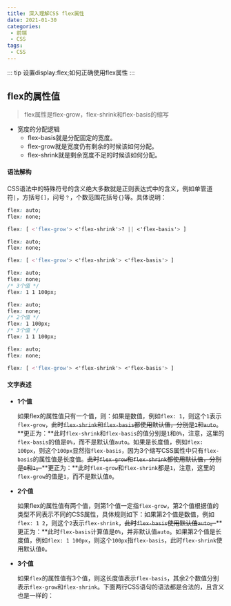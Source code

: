 ```yaml
---
title: 深入理解CSS flex属性
date: 2021-01-30
categories:
 - 前端
 - CSS
tags: 
 - CSS
---
```


::: tip
设置display:flex;如何正确使用flex属性
::: 

## flex的属性值
> flex属性是flex-grow，flex-shrink和flex-basis的缩写
- 宽度的分配逻辑
  - flex-basis就是分配固定的宽度。
  - flex-grow就是宽度仍有剩余的时候该如何分配。
  - flex-shrink就是剩余宽度不足的时候该如何分配。

#### 语法解构

CSS语法中的特殊符号的含义绝大多数就是正则表达式中的含义，例如单管道符`|`，方括号`[]`，问号`？`，个数范围花括号`{}`等。具体说明：

```css
flex: auto;
flex: none;

flex: [ <'flex-grow'> <'flex-shrink'>? || <'flex-basis'> ]
```



```css
flex: auto;
flex: none;

flex: [ <'flex-grow'> <'flex-shrink'> <'flex-basis'> ]
```



```css
flex: auto;
flex: none;
/* 3个值 */
flex: 1 1 100px;
```



```css
flex: auto;
flex: none;
/* 2个值 */
flex: 1 100px;
/* 3个值 */
flex: 1 1 100px;
```



```css
flex: auto;
flex: none;

flex: [ <'flex-grow'> <'flex-shrink'> <'flex-basis'> ]
```

#### 文字表述

- **1个值**

  如果flex的属性值只有一个值，则：如果是数值，例如`flex: 1`，则这个`1`表示`flex-grow`，~~此时`flex-shrink`和`flex-basis`都使用默认值，分别是`1`和`auto`~~。**更正为：**此时`flex-shrink`和`flex-basis`的值分别是`1`和`0%`，注意，这里的`flex-basis`的值是`0%`，而不是默认值`auto`。如果是长度值，例如`flex: 100px`，则这个`100px`显然指`flex-basis`，因为3个缩写CSS属性中只有`flex-basis`的属性值是长度值。~~此时`flex-grow`和`flex-shrink`都使用默认值，分别是`0`和`1`。~~**更正为：**此时`flex-grow`和`flex-shrink`都是`1`，注意，这里的`flex-grow`的值是`1`，而不是默认值`0`。

- **2个值**

  如果flex的属性值有两个值，则第1个值一定指`flex-grow`，第2个值根据值的类型不同表示不同的CSS属性，具体规则如下：如果第2个值是数值，例如`flex: 1 2`，则这个`2`表示`flex-shrink`，~~此时`flex-basis`使用默认值`auto`。~~**更正为：**此时`flex-basis`计算值是`0%`，并非默认值`auto`。如果第2个值是长度值，例如`flex: 1 100px`，则这个`100px`指`flex-basis`，此时`flex-shrink`使用默认值`0`。

- **3个值**

  如果`flex`的属性值有3个值，则这长度值表示`flex-basis`，其余2个数值分别表示`flex-grow`和`flex-shrink`。下面两行CSS语句的语法都是合法的，且含义也是一样的：



